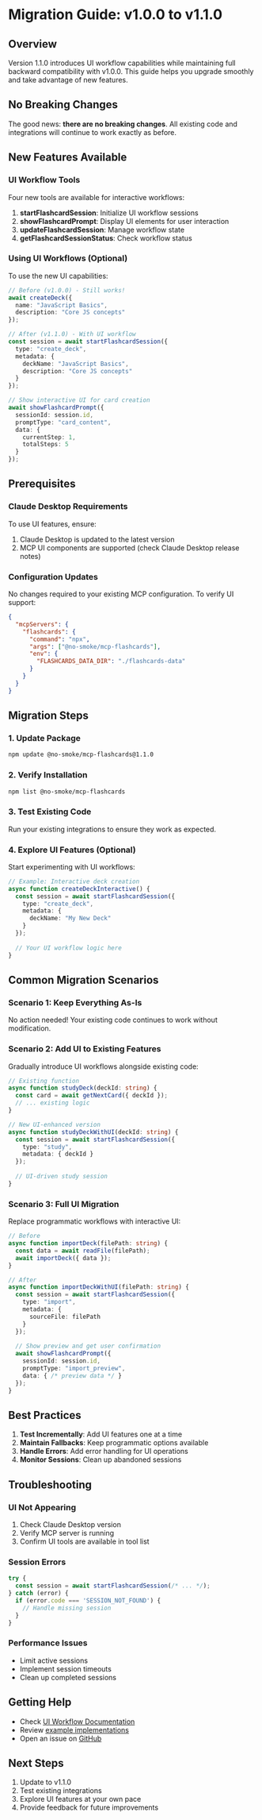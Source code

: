 # Migration Guide: v1.0.0 to v1.1.0

## Overview

Version 1.1.0 introduces UI workflow capabilities while maintaining full backward compatibility with v1.0.0. This guide helps you upgrade smoothly and take advantage of new features.

## No Breaking Changes

The good news: **there are no breaking changes**. All existing code and integrations will continue to work exactly as before.

## New Features Available

### UI Workflow Tools

Four new tools are available for interactive workflows:

1. **startFlashcardSession**: Initialize UI workflow sessions
2. **showFlashcardPrompt**: Display UI elements for user interaction
3. **updateFlashcardSession**: Manage workflow state
4. **getFlashcardSessionStatus**: Check workflow status

### Using UI Workflows (Optional)

To use the new UI capabilities:

```typescript
// Before (v1.0.0) - Still works!
await createDeck({
  name: "JavaScript Basics",
  description: "Core JS concepts"
});

// After (v1.1.0) - With UI workflow
const session = await startFlashcardSession({
  type: "create_deck",
  metadata: {
    deckName: "JavaScript Basics",
    description: "Core JS concepts"
  }
});

// Show interactive UI for card creation
await showFlashcardPrompt({
  sessionId: session.id,
  promptType: "card_content",
  data: {
    currentStep: 1,
    totalSteps: 5
  }
});
```

## Prerequisites

### Claude Desktop Requirements

To use UI features, ensure:
1. Claude Desktop is updated to the latest version
2. MCP UI components are supported (check Claude Desktop release notes)

### Configuration Updates

No changes required to your existing MCP configuration. To verify UI support:

```json
{
  "mcpServers": {
    "flashcards": {
      "command": "npx",
      "args": ["@no-smoke/mcp-flashcards"],
      "env": {
        "FLASHCARDS_DATA_DIR": "./flashcards-data"
      }
    }
  }
}
```

## Migration Steps

### 1. Update Package

```bash
npm update @no-smoke/mcp-flashcards@1.1.0
```

### 2. Verify Installation

```bash
npm list @no-smoke/mcp-flashcards
```

### 3. Test Existing Code

Run your existing integrations to ensure they work as expected.

### 4. Explore UI Features (Optional)

Start experimenting with UI workflows:

```typescript
// Example: Interactive deck creation
async function createDeckInteractive() {
  const session = await startFlashcardSession({
    type: "create_deck",
    metadata: {
      deckName: "My New Deck"
    }
  });
  
  // Your UI workflow logic here
}
```

## Common Migration Scenarios

### Scenario 1: Keep Everything As-Is

No action needed! Your existing code continues to work without modification.

### Scenario 2: Add UI to Existing Features

Gradually introduce UI workflows alongside existing code:

```typescript
// Existing function
async function studyDeck(deckId: string) {
  const card = await getNextCard({ deckId });
  // ... existing logic
}

// New UI-enhanced version
async function studyDeckWithUI(deckId: string) {
  const session = await startFlashcardSession({
    type: "study",
    metadata: { deckId }
  });
  
  // UI-driven study session
}
```

### Scenario 3: Full UI Migration

Replace programmatic workflows with interactive UI:

```typescript
// Before
async function importDeck(filePath: string) {
  const data = await readFile(filePath);
  await importDeck({ data });
}

// After
async function importDeckWithUI(filePath: string) {
  const session = await startFlashcardSession({
    type: "import",
    metadata: {
      sourceFile: filePath
    }
  });
  
  // Show preview and get user confirmation
  await showFlashcardPrompt({
    sessionId: session.id,
    promptType: "import_preview",
    data: { /* preview data */ }
  });
}
```

## Best Practices

1. **Test Incrementally**: Add UI features one at a time
2. **Maintain Fallbacks**: Keep programmatic options available
3. **Handle Errors**: Add error handling for UI operations
4. **Monitor Sessions**: Clean up abandoned sessions

## Troubleshooting

### UI Not Appearing

1. Check Claude Desktop version
2. Verify MCP server is running
3. Confirm UI tools are available in tool list

### Session Errors

```typescript
try {
  const session = await startFlashcardSession(/* ... */);
} catch (error) {
  if (error.code === 'SESSION_NOT_FOUND') {
    // Handle missing session
  }
}
```

### Performance Issues

- Limit active sessions
- Implement session timeouts
- Clean up completed sessions

## Getting Help

- Check [UI Workflow Documentation](UI_WORKFLOW.md)
- Review [example implementations](../examples)
- Open an issue on [GitHub](https://github.com/No-Smoke/flashcards-mcp-server/issues)

## Next Steps

1. Update to v1.1.0
2. Test existing integrations
3. Explore UI features at your own pace
4. Provide feedback for future improvements
